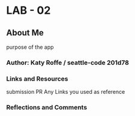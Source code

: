 # LAB - 02
## About Me
purpose of the app

### Author: Katy Roffe / seattle-code 201d78
### Links and Resources
submission PR
Any Links you used as reference

### Reflections and Comments

